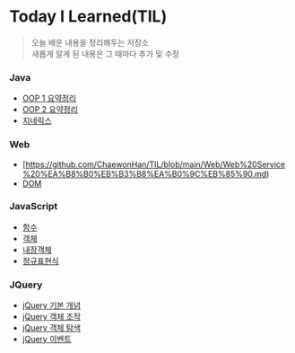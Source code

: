 # Today I Learned(TIL)
>오늘 배운 내용을 정리해두는 저장소<br>
>새롭게 알게 된 내용은 그 때마다 추가 및 수정
### Java
  - [OOP 1 요약정리](https://github.com/ChaewonHan/TIL/blob/main/Java/OOP%201%20%EC%9A%94%EC%95%BD%EC%A0%95%EB%A6%AC.md)
  - [OOP 2 요약정리](https://github.com/ChaewonHan/TIL/blob/main/Java/OOP%202%20%EC%9A%94%EC%95%BD%EC%A0%95%EB%A6%AC.md)
  - [지네릭스](https://github.com/ChaewonHan/TIL/blob/main/Java/%EC%A7%80%EB%84%A4%EB%A6%AD%EC%8A%A4.md)
### Web
  - [https://github.com/ChaewonHan/TIL/blob/main/Web/Web%20Service%20%EA%B8%B0%EB%B3%B8%EA%B0%9C%EB%85%90.md)
  - [DOM](https://github.com/ChaewonHan/TIL/blob/main/DOM.md)
### JavaScript
  - [함수](https://github.com/ChaewonHan/TIL/blob/main/JavaScript/%ED%95%A8%EC%88%98.md)
  - [객체](https://github.com/ChaewonHan/TIL/blob/main/JavaScript/%EA%B0%9D%EC%B2%B4.md)
  - [내장객체](https://github.com/ChaewonHan/TIL/blob/main/JavaScript/%EB%82%B4%EC%9E%A5%20%EA%B0%9D%EC%B2%B4.md)
  - [정규표현식](https://github.com/ChaewonHan/TIL/blob/main/JavaScript/%EC%A0%95%EA%B7%9C%ED%91%9C%ED%98%84%EC%8B%9D.md)
### JQuery
  - [jQuery 기본 개념](https://github.com/ChaewonHan/TIL/blob/main/JQuery/JQuery%20%EA%B8%B0%EB%B3%B8%20%EA%B0%9C%EB%85%90.md)
  - [jQuery 객체 조작](https://github.com/ChaewonHan/TIL/blob/main/JQuery/%EA%B0%9D%EC%B2%B4%20%EC%A1%B0%EC%9E%91.md)
  - [jQuery 객체 탐색](https://github.com/ChaewonHan/TIL/blob/main/JQuery/%EA%B0%9D%EC%B2%B4%20%ED%83%90%EC%83%89.md)
  - [jQuery 이벤트](https://github.com/ChaewonHan/TIL/blob/main/JQuery/jQuery%20%EC%9D%B4%EB%B2%A4%ED%8A%B8.md)
